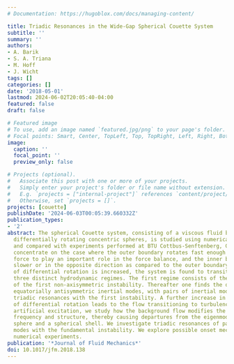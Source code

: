 ```yaml
---
# Documentation: https://hugoblox.com/docs/managing-content/

title: Triadic Resonances in the Wide-Gap Spherical Couette System
subtitle: ''
summary: ''
authors:
- A. Barik
- S. A. Triana
- M. Hoff
- J. Wicht
tags: []
categories: []
date: '2018-05-01'
lastmod: 2024-06-02T20:05:40-04:00
featured: false
draft: false

# Featured image
# To use, add an image named `featured.jpg/png` to your page's folder.
# Focal points: Smart, Center, TopLeft, Top, TopRight, Left, Right, BottomLeft, Bottom, BottomRight.
image:
  caption: ''
  focal_point: ''
  preview_only: false

# Projects (optional).
#   Associate this post with one or more of your projects.
#   Simply enter your project's folder or file name without extension.
#   E.g. `projects = ["internal-project"]` references `content/project/deep-learning/index.md`.
#   Otherwise, set `projects = []`.
projects: [couette]
publishDate: '2024-06-03T00:05:39.660332Z'
publication_types:
- '2'
abstract: The spherical Couette system, consisting of a viscous fluid between two
  differentially rotating concentric spheres, is studied using numerical simulations
  and compared with experiments performed at BTU Cottbus-Senftenberg, Germany. We
  concentrate on the case where the outer boundary rotates fast enough for the Coriolis
  force to play an important role in the force balance, and the inner boundary rotates
  slower or in the opposite direction as compared to the outer boundary. As the magnitude
  of differential rotation is increased, the system is found to transition through
  three distinct hydrodynamic regimes. The first regime consists of the emergence
  of the first non-axisymmetric instability. Thereafter one finds the onset of `fast'
  equatorially antisymmetric inertial modes, with pairs of inertial modes forming
  triadic resonances with the first instability. A further increase in the magnitude
  of differential rotation leads to the flow transitioning to turbulence. Using an
  artificial excitation, we study how the background flow modifies the inertial mode
  frequency and structure, thereby causing departures from the eigenmodes of a full
  sphere and a spherical shell. We investigate triadic resonances of pairs of inertial
  modes with the fundamental instability. We explore possible onset mechanisms through
  numerical experiments.
publication: '*Journal of Fluid Mechanics*'
doi: 10.1017/jfm.2018.138
---
```

